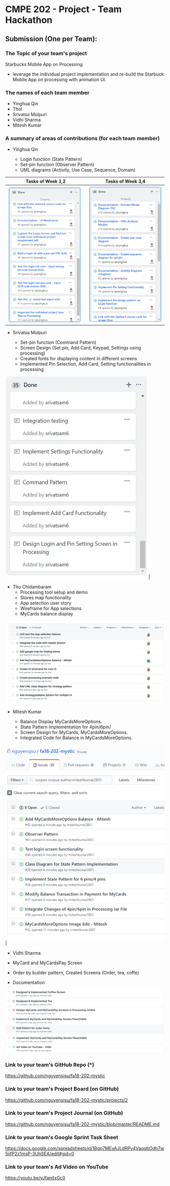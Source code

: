# CMPE 202 - Project - Team Hackathon

## Submission (One per Team):

### The Topic of your team's project

Starbucks Mobile App on Processing

- leverage the individual project implementation and re-build the Starbuck Mobile App on processing with animation UI.

### The names of each team member
- Yinghua Qin
- Thol 
- Srivatsa Mulpuri
- Vidhi Sharma
- Mitesh Kumar


### A summary of areas of contributions (for each team member)
- Yinghua Qin


  - Login function  (State Pattern)
  - Set-pin function  (Observer Pattern)
  - UML diagrams (Activity, Use Case, Sequence, Domain)

Tasks of Week 1,2          |  Tasks of Week 3,4
:-------------------------:|:-------------------------:
![](./readme.assets/1543351854269.png)  |  ![](./readme.assets/1543351793435.png)


- Srivatsa Mulpuri

  - Set-pin function  (Command Pattern)
  - Screen Design (Set pin, Add Card, Keypad, Settings using processing)
  - Created fonts for displaying content in different screens
  - Implemented Pin Selection, Add Card, Setting functionalities in processing
  
 
![](./readme.assets/taskBoardSrivatsa.JPG)  |  

- Tho Chidambaram
  - Processing tool setup and demo
  - Stores map functionality
  - App selection user story
  - Wireframe for App selections
  - MyCards balance display
 
![](./readme.assets/TholTasks.png) 




- Mitesh Kumar

  - Balance Display MyCardsMoreOptions.
  - State Pattern Implementation for 4pin/6pin/
  - Screen Design for MyCards, MyCardsMoreOptions.
  - Integrated Code for Balance in MyCardsMoreOptions.
  
  
 
![](./readme.assets/MiteshKumar.PNG)  |  

- Vidhi Sharma

 - MyCard and MyCardsPay Screen
 - Order by builder pattern, Created Screens (Order, tea, coffe)
 - Documentation
 
 ![](https://github.com/nguyensjsu/fa18-202-mystic/blob/master/7.Submission/readme.assets/task.png)
 ![](https://github.com/nguyensjsu/fa18-202-mystic/blob/master/7.Submission/readme.assets/task1.png)


### Link to your team's GitHub Repo (*)

https://github.com/nguyensjsu/fa18-202-mystic

### Link to your team's Project Board (on GitHub)

https://github.com/nguyensjsu/fa18-202-mystic/projects/2

### Link to your team's Project Journal (on GitHub)

https://github.com/nguyensjsu/fa18-202-mystic/blob/master/README.md

### Link to your team's Google Sprint Task Sheet
https://docs.google.com/spreadsheets/d/1Bgp7MEvAJLdRPv4VaqqbOdh7w5iifP2z1msP-3UhSEA/edit#gid=0


### Link to your team's Ad Video on YouTube
https://youtu.be/vJfanitxGc0


